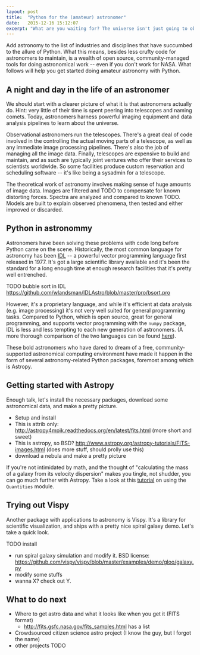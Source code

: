 ```yaml
---
layout: post
title:  "Python for the (amateur) astronomer"
date:   2015-12-16 15:12:07
excerpt: "What are you waiting for? The universe isn't just going to observe itself."
---
```


Add astronomy to the list of industries and disciplines that have succumbed to the allure of Python. What this means, besides less crufty code for astronomers to maintain, is a wealth of open source, community-managed tools for doing astronomical work -- even if you don't work for NASA. What follows will help you get started doing amateur astronomy with Python.

## A night and day in the life of an astronomer

We should start with a clearer picture of what it is that astronomers actually do. Hint: very little of their time is spent peering into telescopes and naming comets. Today, astronomers harness powerful imaging equipment and data analysis pipelines to learn about the universe.

Observational astronomers run the telescopes. There's a great deal of code involved in the controlling the actual moving parts of a telescope, as well as any immediate image processing pipelines. There's also the job of managing all the image data. Finally, telescopes are expensive to build and maintain, and as such are typically joint ventures who offer their services to scientists worldwide. So some facilities produce custom reservation and scheduling software -- it's like being a sysadmin for a telescope. 

The theoretical work of astronomy involves making sense of huge amounts of image data. Images are filtered and TODO to compensate for known distorting forces. Spectra are analyzed and compared to known TODO. Models are built to explain observed phenomena, then tested and either improved or discarded. 

## Python in astronommy

Astronomers have been solving these problems with code long before Python came on the scene. Historically, the most common language for astronomy has been [IDL](http://www.exelisvis.com/ProductsServices/IDL.aspx) -- a powerful vector programming language first released in 1977. It's got a large scientific library available and it's been the standard for a long enough time at enough research facilities that it's pretty well entrenched.

TODO bubble sort in IDL https://github.com/wlandsman/IDLAstro/blob/master/pro/bsort.pro

However, it's a proprietary language, and while it's efficient at data analysis (e.g. image processing) it's not very well suited for general programming tasks. Compared to Python, which is open source, great for general programming, and supports vector programming with the `numpy` package, IDL is less and less tempting to each new generation of astronomers. (A more thorough comparison of the two languages can be found [here](http://www.astrobetter.com/wiki/tiki-index.php?page=idl_vs_python)).

These bold astronomers who have dared to dream of a free, community-supported astronomical computing environment have made it happen in the form of several astronomy-related Python packages, foremost among which is Astropy.

## Getting started with Astropy

Enough talk, let's install the necessary packages, download some astronomical data, and make a pretty picture.

- Setup and install
- This is attrib only: http://astropy4mpik.readthedocs.org/en/latest/fits.html (more short and sweet)
- This is astropy, so BSD? http://www.astropy.org/astropy-tutorials/FITS-images.html (does more stuff, should prolly use this)
- download a nebula and make a pretty picture

If you're not intimidated by math, and the thought of "calculating the mass of a galaxy from its velocity dispersion" makes you tingle, not shudder, you can go much further with Astropy. Take a look at this [tutorial](http://www.astropy.org/astropy-tutorials/Quantities.html) on using the `Quantities` module.

## Trying out Vispy

Another package with applications to astronomy is Vispy. It's a library for scientific visualization, and ships with a pretty nice spiral galaxy demo. Let's take a quick look.

TODO install

- run spiral galaxy simulation and modify it. BSD license: https://github.com/vispy/vispy/blob/master/examples/demo/gloo/galaxy.py
- modify some stuffs
- wanna X? check out Y.

## What to do next

- Where to get astro data and what it looks like when you get it (FITS format)
  - http://fits.gsfc.nasa.gov/fits_samples.html has a list
- Crowdsourced citizen science astro project (I know the guy, but I forgot the name)
- other projects TODO
